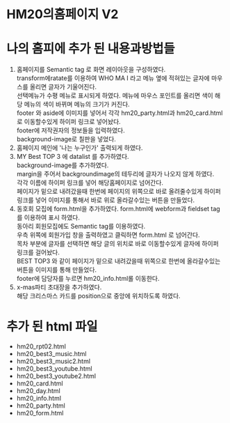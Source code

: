 # HM20의홈페이지 V2
# 나의 홈피에 추가 된 내용과방법들
1. 홈페이지를 Semantic tag 로 화면 레이아웃을 구성하였다.<br>transform에ratate를 이용하여 WHO MA I 라고 메뉴 옆에 적혀있는 글자에 마우스를 올리면 글자가 기울어진다.<br>선택메뉴가 수평 메뉴로 표시되게 하였다. 메뉴에 마우스 포인트를 올리면 색이 해당 메뉴의 색이 바뀌며 메뉴의 크기가 커진다.<br>footer 와 aside에 이미지를 넣어서 각각 hm20_party.html과 hm20_card.html로 이동할수있게 하이퍼 링크로 넣어놨다.<br>footer에 저작권자의 정보들을 입력하였다.<br>background-image로 칠판을 넣었다.
2. 홈페이지 메인에 '나는 누구인가' 출력되게 하였다.
3. MY Best TOP 3 에 datalist 를 추가하였다.<br>background-image를 추가하였다.<br>margin을 주어서 backgroundimage의 테두리에 글자가 나오지 않게 하였다.<br>각각 이름에 하이퍼 링크를 넣어 해당홈페이지로 넘어간다.<br>페이지가 밑으로 내려갔을때 한번에 페이지의 위쪽으로 바로 올려줄수있게 하이퍼링크를 넣어 이미지를 통해서 바로 위로 올라갈수있는 버튼을 만들었다. 
4. 동호회 모집에 form.html을 추가하였다. form.html에 webform과 fieldset tag를 이용하여 표시 하였다.<br>동아리 회원모집에도 Semantic tag를 이용하였다.<br>우측 위쪽에 회원가입 창을 출력하였고 클릭하면 form.html 로 넘어간다.<br>목차 부분에 글자를 선택하면 해당 글의 위치로 바로 이동할수있게 글자에 하이퍼 링크를 걸어놨다.<br>BEST TOP3 와 같이 페이지가 밑으로 내려갔을때 위쪽으로 한번에 올라갈수있는 버튼을 이미지를 통해 만들었다.<br>footer에 담당자를 누르면 hm20_info.html롤 이동한다.
5. x-mas파티 초대장을 추가하였다.<br>해당 크리스마스 카드를 position으로 중앙에 위치하도록 하였다.
# 추가 된 html 파일
- hm20_rpt02.html
- hm20_best3_music.html 
- hm20_best3_music2.html
- hm20_best3_youtube.html
- hm20_best3_youtube2.html
- hm20_card.html
- hm20_day.html
- hm20_info.html
- hm20_party.html
- hm20_form.html
